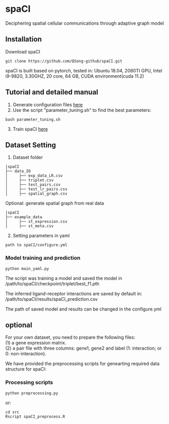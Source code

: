 # spaCI
Deciphering spatial cellular communications through adaptive graph model

## Installation
Download spaCI
```
git clone https://github.com/QSong-github/spaCI.git
```
spaCI is built based on pytorch, tested in: Ubuntu 18.04, 2080TI GPU, Intel i9-9820, 3.30GHZ, 20 core, 64 GB, CUDA environment(cuda 11.2)

## Tutorial and detailed manual
1. Generate configuration files [here](https://github.com/QSong-github/spaCI/blob/main/tutorials/tutorial_conf.ipynb)
2. Use the script "parameter_tuning.sh" to find the best parameters:
```
bash parameter_tuning.sh
```
3. Train spaCI [here](https://github.com/QSong-github/spaCI/blob/main/tutorials/tutorial_train.ipynb)

## Dataset Setting
1. Dataset folder
```
|spaCI
├── data_IO
│     ├── exp_data_LR.csv
│     ├── triplet.csv
│     ├── test_pairs.csv
│     ├── test_lr_pairs.csv
│     ├── spatial_graph.csv
```

Optional: generate spatial graph from real data
```
|spaCI
├── example_data
│     ├── st_expression.csv
│     ├── st_meta.csv
```

2. Setting parameters in yaml
```
path to spaCI/configure.yml
```

### Model training and prediction
```
python main_yaml.py
```
The script was training a model and saved the model in /path/to/spaCI/checkpoint/triplet/best_f1.pth

The inferred ligand-receptor interactions are saved by default in:
/path/to/spaCI/results/spaCI_prediction.csv 

The path of saved model and results can be changed in the configure.yml

## optional 
For your own dataset, you need to prepare the following files:      
(1) a gene expression matrix.     
(2) a pair file with three columns: gene1, gene2 and label (1: interaction; or 0: non-interaction).

We have provided the preprocessing scripts for genearting required data structure for spaCI: 

### Processing scripts
```
python preprocessing.py
```
or:
```
cd src
Rscript spaCI_preprocess.R
```
